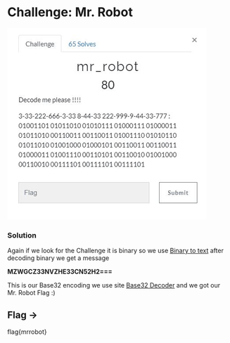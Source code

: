 # Challenge: Mr. Robot

![alt text](https://github.com/VulnFreak/The-Cyber-Grabs-CTF/blob/master/Images/mr_robot.JPG)

### Solution 

Again if we look for the Challenge it is binary so we use [Binary to text](https://www.rapidtables.com/convert/number/binary-to-ascii.html)
after decoding binary we get a message 

**MZWGCZ33NVZHE33CN52H2===**

This is our Base32 encoding we use site [Base32 Decoder](https://emn178.github.io/online-tools/base32_decode.html) and we got our Mr. Robot Flag :)

## Flag ->
flag{mrrobot}
